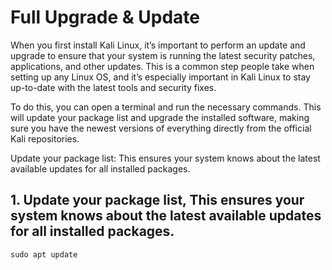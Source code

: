 # Full Upgrade & Update

When you first install Kali Linux, it’s important to perform an update and upgrade to ensure that your system is running the latest security patches, applications, and other updates. This is a common step people take when setting up any Linux OS, and it’s especially important in Kali Linux to stay up-to-date with the latest tools and security fixes.

To do this, you can open a terminal and run the necessary commands. This will update your package list and upgrade the installed software, making sure you have the newest versions of everything directly from the official Kali repositories.

Update your package list: This ensures your system knows about the latest available updates for all installed packages.

## 1. Update your package list, This ensures your system knows about the latest available updates for all installed packages.

```cmd
sudo apt update
```
